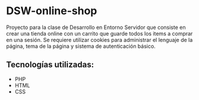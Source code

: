 ﻿# DSW-online-shop

Proyecto para la clase de Desarrollo en Entorno Servidor que consiste en crear una tienda online con un carrito que guarde todos los items a comprar en una sesión.
Se requiere utilizar cookies para administrar el lenguaje de la página, tema de la página y sistema de autenticación básico.

## Tecnologías utilizadas:
* PHP
* HTML
* CSS
